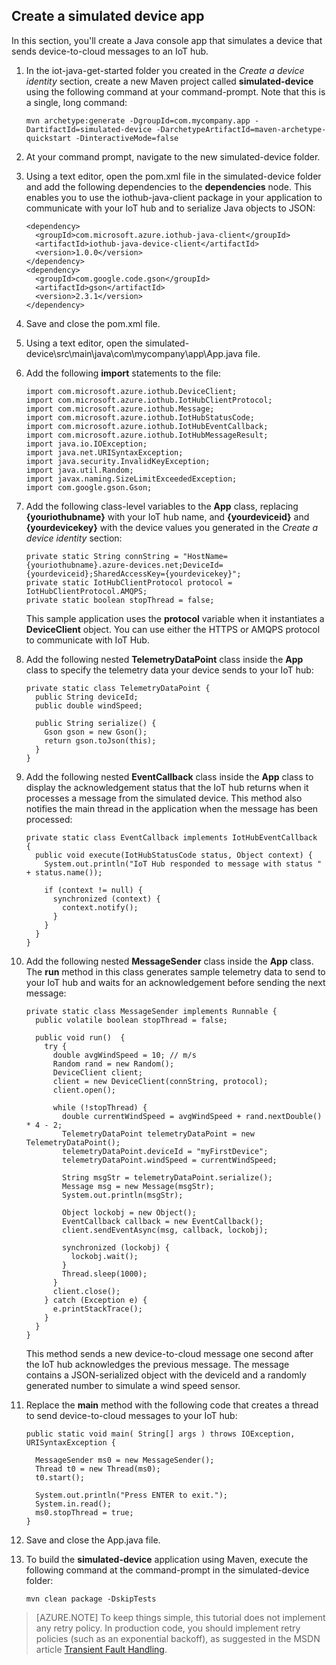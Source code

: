 ## Create a simulated device app

In this section, you'll create a Java console app that simulates a device that sends device-to-cloud messages to an IoT hub.

1. In the iot-java-get-started folder you created in the *Create a device identity* section, create a new Maven project called **simulated-device** using the following command at your command-prompt. Note that this is a single, long command:

    ```
    mvn archetype:generate -DgroupId=com.mycompany.app -DartifactId=simulated-device -DarchetypeArtifactId=maven-archetype-quickstart -DinteractiveMode=false
    ```

2. At your command prompt, navigate to the new simulated-device folder.

3. Using a text editor, open the pom.xml file in the simulated-device folder and add the following dependencies to the **dependencies** node. This enables you to use the iothub-java-client package in your application to communicate with your IoT hub and to serialize Java objects to JSON:

    ```
    <dependency>
      <groupId>com.microsoft.azure.iothub-java-client</groupId>
      <artifactId>iothub-java-device-client</artifactId>
      <version>1.0.0</version>
    </dependency>
    <dependency>
      <groupId>com.google.code.gson</groupId>
      <artifactId>gson</artifactId>
      <version>2.3.1</version>
    </dependency>
    ```

4. Save and close the pom.xml file.

5. Using a text editor, open the simulated-device\src\main\java\com\mycompany\app\App.java file.

6. Add the following **import** statements to the file:

    ```
    import com.microsoft.azure.iothub.DeviceClient;
    import com.microsoft.azure.iothub.IotHubClientProtocol;
    import com.microsoft.azure.iothub.Message;
    import com.microsoft.azure.iothub.IotHubStatusCode;
    import com.microsoft.azure.iothub.IotHubEventCallback;
    import com.microsoft.azure.iothub.IotHubMessageResult;
    import java.io.IOException;
    import java.net.URISyntaxException;
    import java.security.InvalidKeyException;
    import java.util.Random;
    import javax.naming.SizeLimitExceededException;
    import com.google.gson.Gson;
    ```

7. Add the following class-level variables to the **App** class, replacing **{youriothubname}** with your IoT hub name, and **{yourdeviceid}** and **{yourdevicekey}** with the device values you generated in the *Create a device identity* section:

    ```
    private static String connString = "HostName={youriothubname}.azure-devices.net;DeviceId={yourdeviceid};SharedAccessKey={yourdevicekey}";
    private static IotHubClientProtocol protocol = IotHubClientProtocol.AMQPS;
    private static boolean stopThread = false;
    ```

    This sample application uses the **protocol** variable when it instantiates a **DeviceClient** object. You can use either the HTTPS or AMQPS protocol to communicate with IoT Hub.

8. Add the following nested **TelemetryDataPoint** class inside the **App** class to specify the telemetry data your device sends to your IoT hub:

    ```
    private static class TelemetryDataPoint {
      public String deviceId;
      public double windSpeed;
        
      public String serialize() {
        Gson gson = new Gson();
        return gson.toJson(this);
      }
    }
    ```

9. Add the following nested **EventCallback** class inside the **App** class to display the acknowledgement status that the IoT hub returns when it processes a message from the simulated device. This method also notifies the main thread in the application when the message has been processed:

    ```
    private static class EventCallback implements IotHubEventCallback
    {
      public void execute(IotHubStatusCode status, Object context) {
        System.out.println("IoT Hub responded to message with status " + status.name());
      
        if (context != null) {
          synchronized (context) {
            context.notify();
          }
        }
      }
    }
    ```

10. Add the following nested **MessageSender** class inside the **App** class. The **run** method in this class generates sample telemetry data to send to your IoT hub and waits for an acknowledgement before sending the next message:

    ```
    private static class MessageSender implements Runnable {
      public volatile boolean stopThread = false;

      public void run()  {
        try {
          double avgWindSpeed = 10; // m/s
          Random rand = new Random();
          DeviceClient client;
          client = new DeviceClient(connString, protocol);
          client.open();
        
          while (!stopThread) {
            double currentWindSpeed = avgWindSpeed + rand.nextDouble() * 4 - 2;
            TelemetryDataPoint telemetryDataPoint = new TelemetryDataPoint();
            telemetryDataPoint.deviceId = "myFirstDevice";
            telemetryDataPoint.windSpeed = currentWindSpeed;
      
            String msgStr = telemetryDataPoint.serialize();
            Message msg = new Message(msgStr);
            System.out.println(msgStr);
        
            Object lockobj = new Object();
            EventCallback callback = new EventCallback();
            client.sendEventAsync(msg, callback, lockobj);
    
            synchronized (lockobj) {
              lockobj.wait();
            }
            Thread.sleep(1000);
          }
          client.close();
        } catch (Exception e) {
          e.printStackTrace();
        }
      }
    }
    ```

    This method sends a new device-to-cloud message one second after the IoT hub acknowledges the previous message. The message contains a JSON-serialized object with the deviceId and a randomly generated number to simulate a wind speed sensor.

11. Replace the **main** method with the following code that creates a thread to send device-to-cloud messages to your IoT hub:

    ```
    public static void main( String[] args ) throws IOException, URISyntaxException {
    
      MessageSender ms0 = new MessageSender();
      Thread t0 = new Thread(ms0);
      t0.start(); 
    
      System.out.println("Press ENTER to exit.");
      System.in.read();
      ms0.stopThread = true;
    }
    ```

12. Save and close the App.java file.

13. To build the **simulated-device** application using Maven, execute the following command at the command-prompt in the simulated-device folder:

    ```
    mvn clean package -DskipTests
    ```

> [AZURE.NOTE] To keep things simple, this tutorial does not implement any retry policy. In production code, you should implement retry policies (such as an exponential backoff), as suggested in the MSDN article [Transient Fault Handling][lnk-transient-faults].

<!-- Links -->
[lnk-transient-faults]: https://msdn.microsoft.com/library/hh680901(v=pandp.50).aspx
